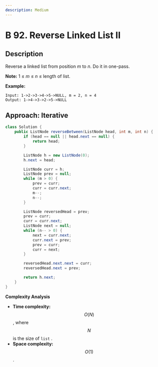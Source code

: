 ```yaml
---
description: Medium
---
```


# B 92. Reverse Linked List II

## Description

Reverse a linked list from position _m_ to _n_. Do it in one-pass.

**Note:** 1 ≤ _m_ ≤ _n_ ≤ length of list.

**Example:**

```text
Input: 1->2->3->4->5->NULL, m = 2, n = 4
Output: 1->4->3->2->5->NULL
```

## Approach: Iterative

```java
class Solution {
    public ListNode reverseBetween(ListNode head, int m, int n) {
        if (head == null || head.next == null) {
            return head;
        }

        ListNode h = new ListNode(0);
        h.next = head;

        ListNode curr = h;
        ListNode prev = null;
        while (m > 0) {
            prev = curr;
            curr = curr.next;
            m--;
            n--;
        }

        ListNode reversedHead = prev;
        prev = curr;
        curr = curr.next;
        ListNode next = null;
        while (n-- > 0) {
            next = curr.next;
            curr.next = prev;
            prev = curr;
            curr = next;
        }

        reversedHead.next.next = curr;
        reversedHead.next = prev;

        return h.next;
    }
}
```

**Complexity Analysis**

* **Time complexity:** $$O(N)$$, where $$N$$ is the size of `list` .
* **Space complexity:** $$O(1)$$.

